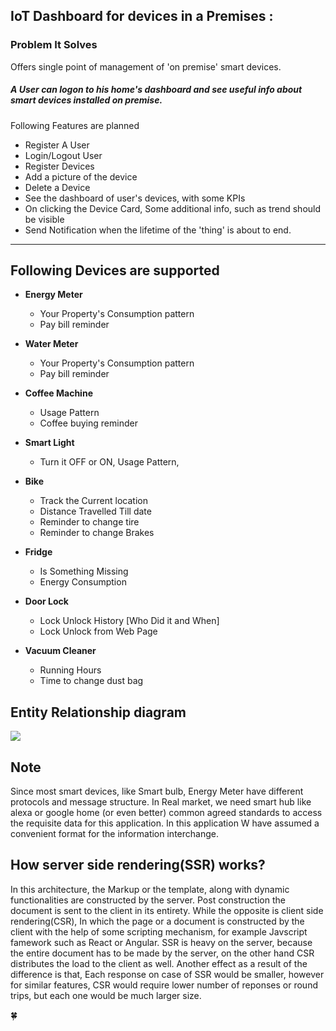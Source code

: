 IoT Dashboard for devices in a Premises  :
----------------------------------------------------
### Problem It Solves
Offers single point of management of 'on premise' smart devices.

##### A User can logon to his home's dashboard and see useful info about smart devices installed on premise.

Following Features are planned
- Register A User
- Login/Logout User
- Register Devices
- Add a picture of the device
- Delete a Device
- See the dashboard of user's devices, with some KPIs
- On clicking the Device Card, Some additional info, such as trend should be visible
- Send Notification when the lifetime of the 'thing' is about to end.


---------------------------------
Following Devices are supported 
---------------------------------
- **Energy Meter**
    - Your Property's Consumption pattern
    - Pay bill reminder
    
- **Water Meter**
    - Your Property's Consumption pattern
    - Pay bill reminder
    
- **Coffee Machine**
    - Usage Pattern
    - Coffee buying reminder
    
- **Smart Light**
    - Turn it OFF or ON, Usage Pattern, 
 
- **Bike**
    - Track the Current location
    - Distance Travelled Till date
    - Reminder to change tire
    - Reminder to change Brakes
    
- **Fridge**
    - Is Something Missing
    - Energy Consumption
    
- **Door Lock**
    - Lock Unlock History  [Who Did it and When]
    - Lock Unlock from Web Page
    
- **Vacuum Cleaner**
    - Running Hours
    - Time to change dust bag


## Entity Relationship diagram

<img src="https://i.imgur.com/205T6KZ.png">
<br>

## Note

 Since most smart devices, like Smart bulb, Energy Meter have different
protocols and message structure. In Real market, we need smart hub like 
alexa or google home (or even better) common agreed standards to access the
 requisite data for this application. In this application W have assumed 
 a convenient format for the information interchange.

## How server side rendering(SSR) works?

In this architecture, the Markup or the template, along with dynamic functionalities are constructed by the server.
Post construction the document is sent to the client in its entirety. While the opposite is client side rendering(CSR), In which
the page or a document is constructed by the client with the help of some scripting mechanism, for example Javscript famework 
such as React or Angular. SSR is heavy on the server, because the entire document has to be made by the server, on the other hand 
CSR distributes the load to the client as well. Another effect as a result of the difference is that, Each response on case of SSR
would be smaller, however for similar features, CSR would require lower number of reponses or round trips, but each one would be much larger size.


:four_leaf_clover:

 
